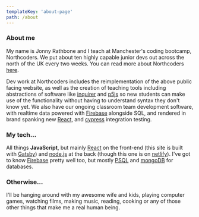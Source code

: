 ```yaml
---
templateKey: 'about-page'
path: /about
---
```

### About me
My name is Jonny Rathbone and I teach at Manchester's coding bootcamp, Northcoders. We put about ten highly capable junior devs out across the north of the UK every two weeks. You can read more about Northcoders [here](https://northcoders.com/).

Dev work at Northcoders includes the reimplementation of the above public facing website, as well as the creation of teaching tools including abstractions of software like [inquirer](https://www.npmjs.com/package/inquirer) and [p5js](https://p5js.org/) so new students can make use of the functionality without having to understand syntax they don't know yet. We also have our ongoing classroom team development software, with realtime data powered with [Firebase](https://firebase.google.com/) alongside SQL, and rendered in brand spanking new [React](https://reactjs.org/), and [cypress](https://www.cypress.io/) integration testing.

### My tech...
All things **JavaScript**, but mainly [React](https://reactjs.org/) on the front-end (this site is built with [Gatsby](https://www.gatsbyjs.org/)) and [node.js](https://nodejs.org/en/) at the back (though this one is on [netlify](https://www.netlify.com/)). I've got to know [Firebase](https://firebase.google.com/) pretty well too, but mostly [PSQL](https://www.postgresql.org/) and [mongoDB](https://www.mongodb.com/) for databases.

### Otherwise...
I'll be hanging around with my awesome wife and kids, playing computer games, watching films, making music, reading, cooking or any of those other things that make me a real human being.